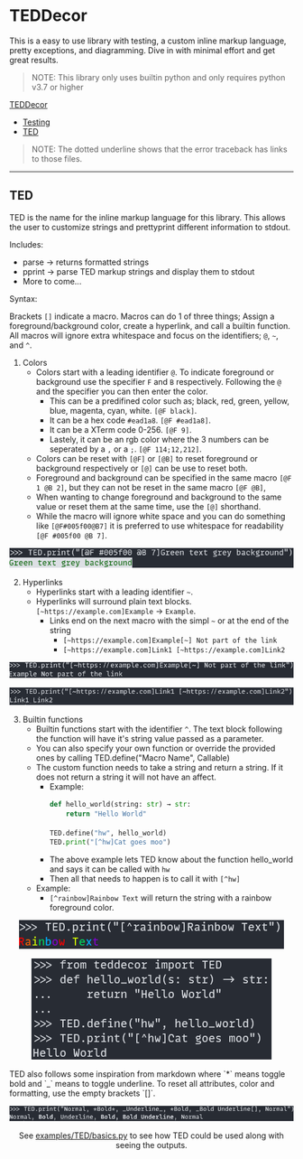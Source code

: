 # TEDDecor
This is a easy to use library with testing, a custom inline markup language, pretty exceptions, and diagramming. Dive in with minimal effort and get great results. 

> NOTE: This library only uses builtin python and only requires python v3.7 or higher


[TEDDecor](#teddecor)
  - [Testing](#testing)
  - [TED](#ted)

> NOTE: The dotted underline shows that the error traceback has links to those files.
___

## TED

TED is the name for the inline markup language for this library. This allows the user to customize strings and prettyprint different information to stdout.

Includes:

* parse -> returns formatted strings
* pprint -> parse TED markup strings and display them to stdout
* More to come...

Syntax:

Brackets `[]` indicate a macro. Macros can do 1 of three things; Assign a foreground/background color,
create a hyperlink, and call a builtin function. All macros will ignore extra whitespace and focus on the identifiers; `@`, `~`, and `^`.

1. Colors
    * Colors start with a leading identifier `@`. To indicate foreground or background use the specifier `F` and `B` respectively.
    Following the `@` and the specifier you can then enter the color. 
        * This can be a predifined color such as; black, red, green, yellow, blue, magenta, cyan, white. `[@F black]`.
        * It can be a hex code `#ead1a8`. `[@F #ead1a8]`.
        * It can be a XTerm code 0-256. `[@F 9]`.
        * Lastely, it can be an rgb color where the 3 numbers can be seperated by a `,` or a `;`. `[@F 114;12,212]`.
    * Colors can be reset with `[@F]` or `[@B]` to reset foreground or background respectively or `[@]` can be use to reset both.
    * Foreground and background can be specified in the same macro `[@F 1 @B 2]`, but they can not be reset in the same macro `[@F @B]`, 
    * When wanting to change foreground and background to the same value or reset them at the same time, use the `[@]` shorthand.
    * While the macro will ignore white space and you can do something like `[@F#005f00@B7]` it is preferred to use whitespace for readability `[@F #005f00 @B 7]`.
  
<p align="center">
  <img src="https://raw.githubusercontent.com/Tired-Fox/TEDDecor/main/images/TED_example_0.png" alt="Example Test Results">
</p>


2. Hyperlinks
    * Hyperlinks start with a leading identifier `~`.
    * Hyperlinks will surround plain text blocks. `[~https://example.com]Example` -> ``Example``.
        *   Links end on the next macro with the simpl `~` or at the end of the string
            * `[~https://example.com]Example[~] Not part of the link`
            * `[~https://example.com]Link1 [~https://example.com]Link2`
<p align="center">
  <img src="https://raw.githubusercontent.com/Tired-Fox/TEDDecor/main/images/TED_example_1.png" alt="Example Test Results">
</p>
<p align="center">
  <img src="https://raw.githubusercontent.com/Tired-Fox/TEDDecor/main/images/TED_example_2.png" alt="Example Test Results">
</p>


3. Builtin functions
    * Builtin functions start with the identifier `^`. The text block following the function will have it's string value passed as a parameter.
    * You can also specify your own function or override the provided ones by calling TED.define("Macro Name", Callable)
    * The custom function needs to take a string and return a string. If it does not return a string it will not have an affect.
        * Example:
            ```python
            def hello_world(string: str) → str:
                return "Hello World"
            
            TED.define("hw", hello_world)
            TED.print("[^hw]Cat goes moo")
            ```
        * The above example lets TED know about the function hello_world and says it can be called with `hw`
        * Then all that needs to happen is to call it with `[^hw]`
    * Example:
        * `[^rainbow]Rainbow Text` will return the string with a rainbow foreground color.

<p align="center">
  <img src="https://raw.githubusercontent.com/Tired-Fox/TEDDecor/main/images/TED_example_3.png" alt="Example Test Results">
</p>
<p align="center">
  <img src="https://raw.githubusercontent.com/Tired-Fox/TEDDecor/main/images/TED_example_4.png" alt="Example Test Results">
</p>
TED also follows some inspiration from markdown where `*` means toggle bold and `_` means to toggle underline.
To reset all attributes, color and formatting, use the empty brackets `[]`.

<p align="center">
  <img src="https://raw.githubusercontent.com/Tired-Fox/TEDDecor/main/images/TED_example_6.png" alt="Example Test Results">
</p>

<p align="center" style="bold">
  See <a href="https://raw.githubusercontent.com/Tired-Fox/TEDDecor/main/images/TED/basics.py" title="Docs" target="_blank">examples/TED/basics.py</a> to see how TED could be used along with seeing the outputs.
<p>
